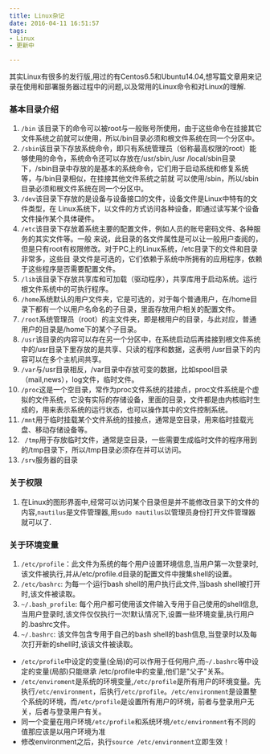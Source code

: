 ```yaml
---
title: Linux杂记
date: 2016-04-11 16:51:57
tags:
- Linux
- 更新中

---
```


其实Linux有很多的发行版,用过的有Centos6.5和Ubuntu14.04,想写篇文章用来记录在使用和部署服务器过程中的问题,以及常用的Linux命令和对Linux的理解.

<!--more-->
### 基本目录介绍
1. `/bin` 该目录下的命令可以被root与一般账号所使用，由于这些命令在挂接其它文件系统之前就可以使用，所以/bin目录必须和根文件系统在同一个分区中。
2. `/sbin`该目录下存放系统命令，即只有系统管理员（俗称最高权限的root）能够使用的命令，系统命令还可以存放在/usr/sbin,/usr /local/sbin目录下，/sbin目录中存放的是基本的系统命令，它们用于启动系统和修复系统等，与/bin目录相似，在挂接其他文件系统之前就 可以使用/sbin，所以/sbin目录必须和根文件系统在同一个分区中。
3. `/dev`该目录下存放的是设备与设备接口的文件，设备文件是Linux中特有的文件类型，在 Linux系统下，以文件的方式访问各种设备，即通过读写某个设备文件操作某个具体硬件。
4. `/etc`该目录下存放着系统主要的配置文件，例如人员的账号密码文件、各种服务的其实文件等。一般 来说，此目录的各文件属性是可以让一般用户查阅的，但是只有root有权限修改。对于PC上的Linux系统，/etc目录下的文件和目录非常多，这些目 录文件是可选的，它们依赖于系统中所拥有的应用程序，依赖于这些程序是否需要配置文件。
5. `/lib`该目录下存放共享库和可加载（驱动程序），共享库用于启动系统。运行根文件系统中的可执行程序。
6. `/home`系统默认的用户文件夹，它是可选的，对于每个普通用户，在/home目录下都有一个以用户名命名的子目录，里面存放用户相关的配置文件。
7. `/root`系统管理员（root）的主文件夹，即是根用户的目录，与此对应，普通用户的目录是/home下的某个子目录。
8. `/usr`该目录的内容可以存在另一个分区中，在系统启动后再挂接到根文件系统中的/usr目录下里存放的是共享、只读的程序和数据，这表明 /usr目录下的内容可以在多个主机间共享。
9. `/var`与/usr目录相反，/var目录中存放可变的数据，比如spool目录（mail,news），log文件，临时文件。
10. `/proc`这是一个空目录，常作为proc文件系统的挂接点，proc文件系统是个虚拟的文件系统，它没有实际的存储设备，里面的目录，文件都是由内核临时生成的，用来表示系统的运行状态，也可以操作其中的文件控制系统。
11. `/mnt`用于临时挂载某个文件系统的挂接点，通常是空目录，用来临时挂载光盘、移动存储设备等。
12. ` /tmp`用于存放临时文件，通常是空目录，一些需要生成临时文件的程序用到的/tmp目录下，所以/tmp目录必须存在并可以访问。
13. `/srv`服务器的目录

### 关于权限
1. 在Linux的图形界面中,经常可以访问某个目录但是并不能修改目录下的文件的内容,`nautilus`是文件管理器,用`sudo nautilus`以管理员身份打开文件管理器就可以了.


### 关于环境变量
1. `/etc/profile`：此文件为系统的每个用户设置环境信息,当用户第一次登录时,该文件被执行,并从/etc/profile.d目录的配置文件中搜集shell的设置。
2. `/etc/bashrc`: 为每一个运行bash shell的用户执行此文件,当bash shell被打开时,该文件被读取。
3. `~/.bash_profile`: 每个用户都可使用该文件输入专用于自己使用的shell信息,当用户登录时,该文件仅仅执行一次!默认情况下,设置一些环境变量,执行用户的.bashrc文件。
4. `~/.bashrc`: 该文件包含专用于自己的bash shell的bash信息,当登录时以及每次打开新的shell时,该该文件被读取。
- `/etc/profile`中设定的变量(全局)的可以作用于任何用户,而`~/.bashrc`等中设定的变量(局部)只能继承 /etc/profile中的变量,他们是"父子"关系。
- `/etc/enviroment`是系统的环境变量,`/etc/profile`是所有用户的环境变量。先执行`/etc/environment`，后执行`/etc/profile`。`/etc/environment`是设置整个系统的环境，而`/etc/profile`是设置所有用户的环境，前者与登录用户无关，后者与登录用户有关。
- 同一个变量在用户环境`/etc/profile`和系统环境`/etc/environment`有不同的值那应该是以用户环境为准
- 修改environment之后，执行`source /etc/environment`立即生效！



